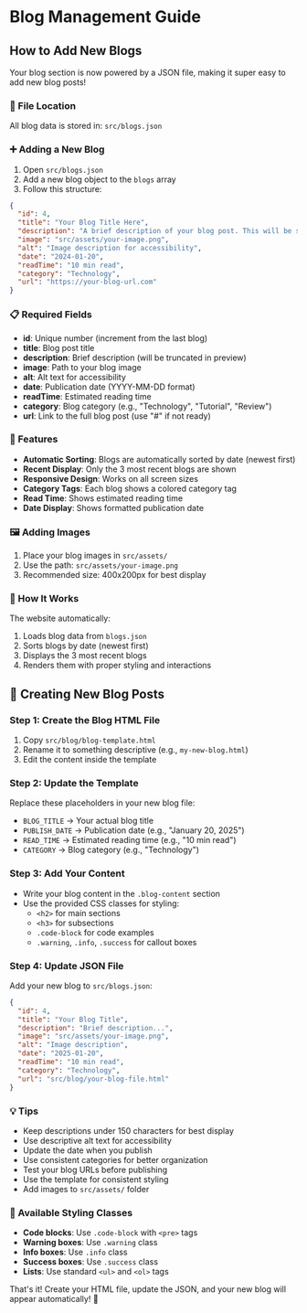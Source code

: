 # Blog Management Guide

## How to Add New Blogs

Your blog section is now powered by a JSON file, making it super easy to add new blog posts!

### 📁 File Location
All blog data is stored in: `src/blogs.json`

### ➕ Adding a New Blog

1. Open `src/blogs.json`
2. Add a new blog object to the `blogs` array
3. Follow this structure:

```json
{
  "id": 4,
  "title": "Your Blog Title Here",
  "description": "A brief description of your blog post. This will be shown on the card preview...",
  "image": "src/assets/your-image.png",
  "alt": "Image description for accessibility",
  "date": "2024-01-20",
  "readTime": "10 min read",
  "category": "Technology",
  "url": "https://your-blog-url.com"
}
```

### 📋 Required Fields

- **id**: Unique number (increment from the last blog)
- **title**: Blog post title
- **description**: Brief description (will be truncated in preview)
- **image**: Path to your blog image
- **alt**: Alt text for accessibility
- **date**: Publication date (YYYY-MM-DD format)
- **readTime**: Estimated reading time
- **category**: Blog category (e.g., "Technology", "Tutorial", "Review")
- **url**: Link to the full blog post (use "#" if not ready)

### 🎨 Features

- **Automatic Sorting**: Blogs are automatically sorted by date (newest first)
- **Recent Display**: Only the 3 most recent blogs are shown
- **Responsive Design**: Works on all screen sizes
- **Category Tags**: Each blog shows a colored category tag
- **Read Time**: Shows estimated reading time
- **Date Display**: Shows formatted publication date

### 🖼️ Adding Images

1. Place your blog images in `src/assets/`
2. Use the path: `src/assets/your-image.png`
3. Recommended size: 400x200px for best display

### 🔄 How It Works

The website automatically:
1. Loads blog data from `blogs.json`
2. Sorts blogs by date (newest first)
3. Displays the 3 most recent blogs
4. Renders them with proper styling and interactions

## 📝 Creating New Blog Posts

### Step 1: Create the Blog HTML File
1. Copy `src/blog/blog-template.html`
2. Rename it to something descriptive (e.g., `my-new-blog.html`)
3. Edit the content inside the template

### Step 2: Update the Template
Replace these placeholders in your new blog file:
- `BLOG_TITLE` → Your actual blog title
- `PUBLISH_DATE` → Publication date (e.g., "January 20, 2025")
- `READ_TIME` → Estimated reading time (e.g., "10 min read")
- `CATEGORY` → Blog category (e.g., "Technology")

### Step 3: Add Your Content
- Write your blog content in the `.blog-content` section
- Use the provided CSS classes for styling:
  - `<h2>` for main sections
  - `<h3>` for subsections
  - `.code-block` for code examples
  - `.warning`, `.info`, `.success` for callout boxes

### Step 4: Update JSON File
Add your new blog to `src/blogs.json`:
```json
{
  "id": 4,
  "title": "Your Blog Title",
  "description": "Brief description...",
  "image": "src/assets/your-image.png",
  "alt": "Image description",
  "date": "2025-01-20",
  "readTime": "10 min read",
  "category": "Technology",
  "url": "src/blog/your-blog-file.html"
}
```

### 💡 Tips

- Keep descriptions under 150 characters for best display
- Use descriptive alt text for accessibility
- Update the date when you publish
- Use consistent categories for better organization
- Test your blog URLs before publishing
- Use the template for consistent styling
- Add images to `src/assets/` folder

### 🎨 Available Styling Classes

- **Code blocks**: Use `.code-block` with `<pre>` tags
- **Warning boxes**: Use `.warning` class
- **Info boxes**: Use `.info` class  
- **Success boxes**: Use `.success` class
- **Lists**: Use standard `<ul>` and `<ol>` tags

That's it! Create your HTML file, update the JSON, and your new blog will appear automatically! 🚀
